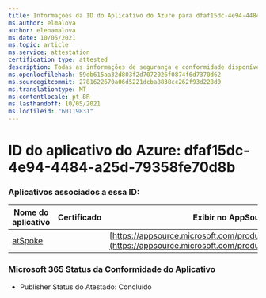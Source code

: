 ```yaml
---
title: Informações da ID do Aplicativo do Azure para dfaf15dc-4e94-4484-a25d-79358fe70d8b
ms.author: elmalova
author: elenamalova
ms.date: 10/05/2021
ms.topic: article
ms.service: attestation
certification_type: attested
description: Todas as informações de segurança e conformidade disponíveis para dfaf15dc-4e94-4484-a25d-79358fe70d8b.
ms.openlocfilehash: 59db615aa32d803f2d7072026f0874f6d7370d62
ms.sourcegitcommit: 2781622670a06d5221dcba8838cc262f93d228d0
ms.translationtype: MT
ms.contentlocale: pt-BR
ms.lasthandoff: 10/05/2021
ms.locfileid: "60119831"
---
```

# <a name="azure-app-id-dfaf15dc-4e94-4484-a25d-79358fe70d8b"></a>ID do aplicativo do Azure: dfaf15dc-4e94-4484-a25d-79358fe70d8b


### <a name="apps-associated-with-this-id"></a>Aplicativos associados a essa ID:
| **Nome do aplicativo** | **Certificado** | **Exibir no AppSource** |
|--------------|---------------|-----------------------|
| [atSpoke](https://docs.microsoft.com/microsoft-365-app-certification/forward/WA200001454) |  | [https://appsource.microsoft.com/product/office/WA200001454](https://appsource.microsoft.com/product/office/WA200001454) |

### <a name="microsoft-365-app-compliance-status"></a>Microsoft 365 Status da Conformidade do Aplicativo
- Publisher Status do Atestado: Concluído
